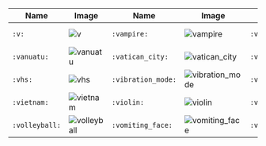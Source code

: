 | Name | Image | Name | Image | Name | Image | Name | Image |
| --- | --- | --- | --- | --- | --- | --- | --- |
| `:v:` | ![v](https://github.githubassets.com/images/icons/emoji/unicode/270c.png?v8) | `:vampire:` | ![vampire](https://github.githubassets.com/images/icons/emoji/unicode/1f9db.png?v8) | `:vampire_man:` | ![vampire_man](https://github.githubassets.com/images/icons/emoji/unicode/1f9db-2642.png?v8) | `:vampire_woman:` | ![vampire_woman](https://github.githubassets.com/images/icons/emoji/unicode/1f9db-2640.png?v8) |
| `:vanuatu:` | ![vanuatu](https://github.githubassets.com/images/icons/emoji/unicode/1f1fb-1f1fa.png?v8) | `:vatican_city:` | ![vatican_city](https://github.githubassets.com/images/icons/emoji/unicode/1f1fb-1f1e6.png?v8) | `:venezuela:` | ![venezuela](https://github.githubassets.com/images/icons/emoji/unicode/1f1fb-1f1ea.png?v8) | `:vertical_traffic_light:` | ![vertical_traffic_light](https://github.githubassets.com/images/icons/emoji/unicode/1f6a6.png?v8) |
| `:vhs:` | ![vhs](https://github.githubassets.com/images/icons/emoji/unicode/1f4fc.png?v8) | `:vibration_mode:` | ![vibration_mode](https://github.githubassets.com/images/icons/emoji/unicode/1f4f3.png?v8) | `:video_camera:` | ![video_camera](https://github.githubassets.com/images/icons/emoji/unicode/1f4f9.png?v8) | `:video_game:` | ![video_game](https://github.githubassets.com/images/icons/emoji/unicode/1f3ae.png?v8) |
| `:vietnam:` | ![vietnam](https://github.githubassets.com/images/icons/emoji/unicode/1f1fb-1f1f3.png?v8) | `:violin:` | ![violin](https://github.githubassets.com/images/icons/emoji/unicode/1f3bb.png?v8) | `:virgo:` | ![virgo](https://github.githubassets.com/images/icons/emoji/unicode/264d.png?v8) | `:volcano:` | ![volcano](https://github.githubassets.com/images/icons/emoji/unicode/1f30b.png?v8) |
| `:volleyball:` | ![volleyball](https://github.githubassets.com/images/icons/emoji/unicode/1f3d0.png?v8) | `:vomiting_face:` | ![vomiting_face](https://github.githubassets.com/images/icons/emoji/unicode/1f92e.png?v8) | `:vs:` | ![vs](https://github.githubassets.com/images/icons/emoji/unicode/1f19a.png?v8) | `:vulcan_salute:` | ![vulcan_salute](https://github.githubassets.com/images/icons/emoji/unicode/1f596.png?v8) |
